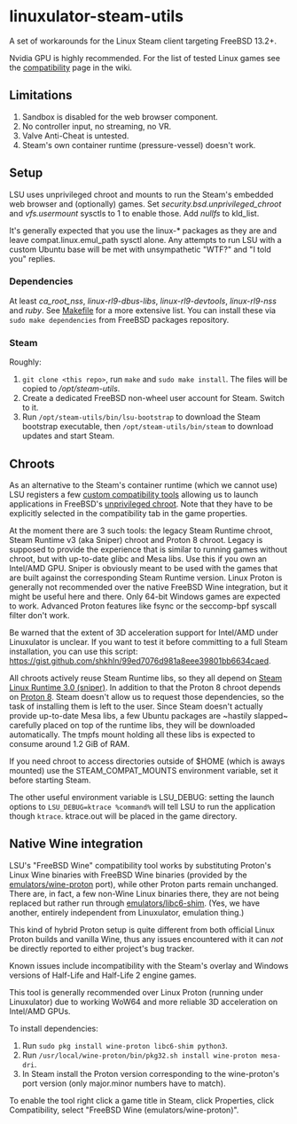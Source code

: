 # linuxulator-steam-utils

A set of workarounds for the Linux Steam client targeting FreeBSD 13.2+.

Nvidia GPU is highly recommended.
For the list of tested Linux games see the [compatibility](https://github.com/shkhln/linuxulator-steam-utils/wiki/Compatibility) page in the wiki.

## Limitations

1. Sandbox is disabled for the web browser component.
1. No controller input, no streaming, no VR.
1. Valve Anti-Cheat is untested.
1. Steam's own container runtime (pressure-vessel) doesn't work.

## Setup

LSU uses unprivileged chroot and mounts to run the Steam's embedded web browser and (optionally) games.
Set *security.bsd.unprivileged_chroot* and *vfs.usermount* sysctls to 1 to enable those. Add *nullfs* to kld_list.

It's generally expected that you use the linux-* packages as they are and leave compat.linux.emul_path sysctl alone.
Any attempts to run LSU with a custom Ubuntu base will be met with unsympathetic "WTF?" and "I told you" replies.

### Dependencies

At least *ca_root_nss*, *linux-rl9-dbus-libs*, *linux-rl9-devtools*, *linux-rl9-nss* and *ruby*.
See [Makefile](Makefile) for a more extensive list. You can install these via `sudo make dependencies`
from FreeBSD packages repository.

### Steam

Roughly:
1. `git clone <this repo>`, run `make` and `sudo make install`. The files will be copied to */opt/steam-utils*.
1. Create a dedicated FreeBSD non-wheel user account for Steam. Switch to it.
1. Run `/opt/steam-utils/bin/lsu-bootstrap` to download the Steam bootstrap executable, then `/opt/steam-utils/bin/steam` to download updates and start Steam.

## Chroots

As an alternative to the Steam's container runtime (which we cannot use) LSU registers a few [custom compatibility tools](https://gitlab.steamos.cloud/steamrt/steam-runtime-tools/-/blob/main/docs/steam-compat-tool-interface.md) allowing us to launch applications in FreeBSD's [unprivileged chroot](https://cgit.freebsd.org/src/commit/?id=a40cf4175c90142442d0c6515f6c83956336699b).
Note that they have to be explicitly selected in the compatibility tab in the game properties.

At the moment there are 3 such tools: the legacy Steam Runtime chroot, Steam Runtime v3 (aka Sniper) chroot and Proton 8 chroot.
Legacy is supposed to provide the experience that is similar to running games without chroot, but with up-to-date glibc and Mesa libs. Use this if you own an Intel/AMD GPU.
Sniper is obviously meant to be used with the games that are built against the corresponding Steam Runtime version.
Linux Proton is generally not recommended over the native FreeBSD Wine integration, but it might be useful here and there.
Only 64-bit Windows games are expected to work. Advanced Proton features like fsync or the seccomp-bpf syscall filter don't work.

Be warned that the extent of 3D acceleration support for Intel/AMD under Linuxulator is unclear.
If you want to test it before committing to a full Steam installation, you can use this script: https://gist.github.com/shkhln/99ed7076d981a8eee39801bb6634caed.

All chroots actively reuse Steam Runtime libs, so they all depend on [Steam Linux Runtime 3.0 (sniper)](https://steamdb.info/app/1628350/).
In addition to that the Proton 8 chroot depends on [Proton 8](https://steamdb.info/app/2348590/). Steam doesn't allow us to request those dependencies,
so the task of installing them is left to the user. Since Steam doesn't actually provide up-to-date Mesa libs,
a few Ubuntu packages are ~hastily slapped~ carefully placed on top of the runtime libs, they will be downloaded automatically.
The tmpfs mount holding all these libs is expected to consume around 1.2 GiB of RAM.

If you need chroot to access directories outside of $HOME (which is aways mounted) use the STEAM_COMPAT_MOUNTS environment variable, set it before starting Steam.

The other useful environment variable is LSU_DEBUG: setting the launch options to `LSU_DEBUG=ktrace %command%` will tell LSU to run the application though `ktrace`.
ktrace.out will be placed in the game directory.

## Native Wine integration

LSU's "FreeBSD Wine" compatibility tool works by substituting Proton's Linux Wine binaries with FreeBSD Wine binaries
(provided by the [emulators/wine-proton](https://www.freshports.org/emulators/wine-proton/) port), while other Proton parts remain unchanged.
There are, in fact, a few non-Wine Linux binaries there, they are not being replaced but rather run through [emulators/libc6-shim](https://www.freshports.org/emulators/libc6-shim/).
(Yes, we have another, entirely independent from Linuxulator, emulation thing.)

This kind of hybrid Proton setup is quite different from both official Linux Proton builds and vanilla Wine,
thus any issues encountered with it can *not* be directly reported to either project's bug tracker.

Known issues include incompatibility with the Steam's overlay and Windows versions of Half-Life and Half-Life 2 engine games.

This tool is generally recommended over Linux Proton (running under Linuxulator) due to working WoW64 and more reliable 3D acceleration on Intel/AMD GPUs.

To install dependencies:
1. Run `sudo pkg install wine-proton libc6-shim python3`.
1. Run `/usr/local/wine-proton/bin/pkg32.sh install wine-proton mesa-dri`.
1. In Steam install the Proton version corresponding to the wine-proton's port version (only major.minor numbers have to match).

To enable the tool right click a game title in Steam, click Properties, click Compatibility, select "FreeBSD Wine (emulators/wine-proton)".
